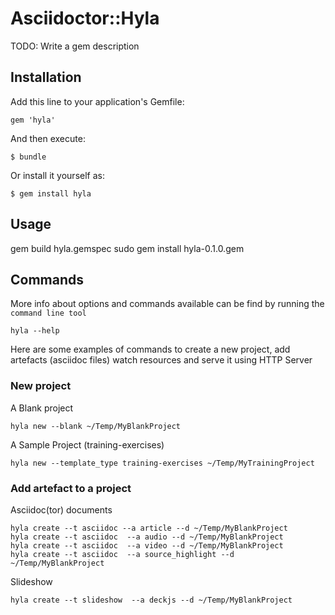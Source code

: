 # Asciidoctor::Hyla

TODO: Write a gem description

## Installation

Add this line to your application's Gemfile:

    gem 'hyla'

And then execute:

    $ bundle

Or install it yourself as:

    $ gem install hyla

## Usage

gem build hyla.gemspec
sudo gem install hyla-0.1.0.gem

## Commands

More info about options and commands available can be find by running the `command line tool`

    hyla --help

Here are some examples of commands to create a new project, add artefacts (asciidoc files) watch resources and serve it using HTTP Server

### New project

A Blank project

    hyla new --blank ~/Temp/MyBlankProject


A  Sample Project (training-exercises)

    hyla new --template_type training-exercises ~/Temp/MyTrainingProject


### Add artefact to a project

Asciidoc(tor) documents

    hyla create --t asciidoc --a article --d ~/Temp/MyBlankProject
    hyla create --t asciidoc  --a audio --d ~/Temp/MyBlankProject
    hyla create --t asciidoc  --a video --d ~/Temp/MyBlankProject
    hyla create --t asciidoc  --a source_highlight --d ~/Temp/MyBlankProject

Slideshow

    hyla create --t slideshow  --a deckjs --d ~/Temp/MyBlankProject

